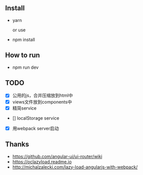 ## Install

* yarn

    or use

* npm install

## How to run

* npm run dev

## TODO

 - [x] 公用的js，合并压缩放到html中
 - [x] views文件放到components中
 - [x] 精简service
 - [] localStorage service
 - [x] 用webpack server启动

## Thanks

* https://github.com/angular-ui/ui-router/wiki
* https://oclazyload.readme.io
* http://michalzalecki.com/lazy-load-angularjs-with-webpack/